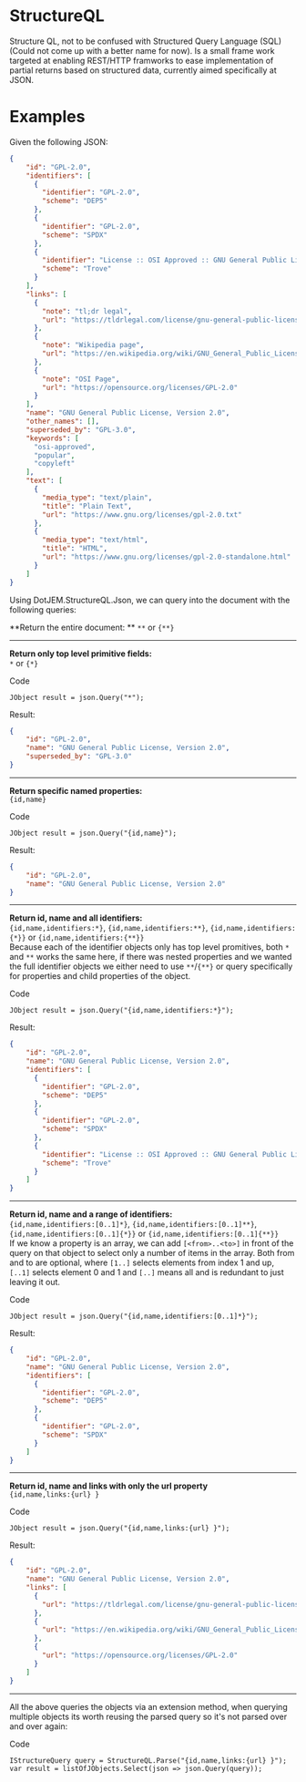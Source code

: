# StructureQL

Structure QL, not to be confused with Structured Query Language (SQL) (Could not come up with a better name for now). Is a small frame work targeted at enabling REST/HTTP framworks to ease implementation of partial returns based on structured data, currently aimed specifically at JSON.

# Examples

Given the following JSON:

```json
{
    "id": "GPL-2.0",
    "identifiers": [
      {
        "identifier": "GPL-2.0",
        "scheme": "DEP5"
      },
      {
        "identifier": "GPL-2.0",
        "scheme": "SPDX"
      },
      {
        "identifier": "License :: OSI Approved :: GNU General Public License v2 (GPLv2)",
        "scheme": "Trove"
      }
    ],
    "links": [
      {
        "note": "tl;dr legal",
        "url": "https://tldrlegal.com/license/gnu-general-public-license-v2"
      },
      {
        "note": "Wikipedia page",
        "url": "https://en.wikipedia.org/wiki/GNU_General_Public_License"
      },
      {
        "note": "OSI Page",
        "url": "https://opensource.org/licenses/GPL-2.0"
      }
    ],
    "name": "GNU General Public License, Version 2.0",
    "other_names": [],
    "superseded_by": "GPL-3.0",
    "keywords": [
      "osi-approved",
      "popular",
      "copyleft"
    ],
    "text": [
      {
        "media_type": "text/plain",
        "title": "Plain Text",
        "url": "https://www.gnu.org/licenses/gpl-2.0.txt"
      },
      {
        "media_type": "text/html",
        "title": "HTML",
        "url": "https://www.gnu.org/licenses/gpl-2.0-standalone.html"
      }
    ]
}
```

Using DotJEM.StructureQL.Json, we can query into the document with the following queries:

**Return the entire document: ** 
`**` or `{**}`

----

**Return only top level primitive fields:**  
`*` or `{*}`

Code
```
JObject result = json.Query("*");
```

Result:
```json
{
    "id": "GPL-2.0",
    "name": "GNU General Public License, Version 2.0",
    "superseded_by": "GPL-3.0"
}
```

----

**Return specific named properties:**  
`{id,name}`

Code
```
JObject result = json.Query("{id,name}");
```

Result:
```json
{
    "id": "GPL-2.0",
    "name": "GNU General Public License, Version 2.0"
}
```

----

**Return id, name and all identifiers:**  
`{id,name,identifiers:*}`, `{id,name,identifiers:**}`, `{id,name,identifiers:{*}}` or `{id,name,identifiers:{**}}`  
Because each of the identifier objects only has top level promitives, both `*` and `**` works the same here, if there was nested properties and we wanted the full identifier objects we either need to use `**`/`{**}` or query specifically for properties and child properties of the object.

Code
```
JObject result = json.Query("{id,name,identifiers:*}");
```

Result:
```json
{
    "id": "GPL-2.0",
    "name": "GNU General Public License, Version 2.0",
    "identifiers": [
      {
        "identifier": "GPL-2.0",
        "scheme": "DEP5"
      },
      {
        "identifier": "GPL-2.0",
        "scheme": "SPDX"
      },
      {
        "identifier": "License :: OSI Approved :: GNU General Public License v2 (GPLv2)",
        "scheme": "Trove"
      }
    ]
}
```

----

**Return id, name and a range of identifiers:**  
`{id,name,identifiers:[0..1]*}`, `{id,name,identifiers:[0..1]**}`, `{id,name,identifiers:[0..1]{*}}` or `{id,name,identifiers:[0..1]{**}}`  
If we know a property is an array, we can add `[<from>..<to>]` in front of the query on that object to select only a number of items in the array.
Both from and to are optional, where `[1..]` selects elements from index 1 and up, `[..1]` selects element 0 and 1 and `[..]` means all and is redundant to just leaving it out.

Code
```
JObject result = json.Query("{id,name,identifiers:[0..1]*}");
```

Result:
```json
{
    "id": "GPL-2.0",
    "name": "GNU General Public License, Version 2.0",
    "identifiers": [
      {
        "identifier": "GPL-2.0",
        "scheme": "DEP5"
      },
      {
        "identifier": "GPL-2.0",
        "scheme": "SPDX"
      }
    ]
}
```

----

**Return id, name and links with only the url property**  
`{id,name,links:{url} }`

Code
```
JObject result = json.Query("{id,name,links:{url} }");
```

Result:
```json
{
    "id": "GPL-2.0",
    "name": "GNU General Public License, Version 2.0",
    "links": [
      {
        "url": "https://tldrlegal.com/license/gnu-general-public-license-v2"
      },
      {
        "url": "https://en.wikipedia.org/wiki/GNU_General_Public_License"
      },
      {
        "url": "https://opensource.org/licenses/GPL-2.0"
      }
    ]
}
```

----

All the above queries the objects via an extension method, when querying multiple objects its worth reusing the parsed query so it's not parsed over and over again:


Code
```
IStructureQuery query = StructureQL.Parse("{id,name,links:{url} }");
var result = listOfJObjects.Select(json => json.Query(query));
```















